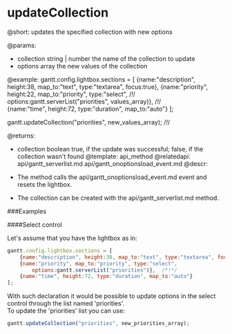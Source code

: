 updateCollection
=============
@short: 
	updates the specified collection with new options

@params: 
- collection	string | number 		the name of the collection to update
- options		array	the new values of the collection

@example: 
gantt.config.lightbox.sections = [
    {name:"description", height:38, map_to:"text", type:"textarea", focus:true},
    {name:"priority", height:22, map_to:"priority", type:"select", /*!*/     
    	options:gantt.serverList("priorities", values_array)},     /*!*/                                                                
    {name:"time", height:72, type:"duration", map_to:"auto"}
];

gantt.updateCollection("priorities", new_values_array); /*!*/     


@returns: 
- collection	boolean		true, if the update was successful; false, if the collection wasn't found
@template:	api_method
@relatedapi:
	api/gantt_serverlist.md
    api/gantt_onoptionsload_event.md
@descr: 
 
- The method calls the api/gantt_onoptionsload_event.md event and resets the lightbox. 
- The collection can be created with the api/gantt_serverlist.md method.

###Examples

####Select control

Let's assume that you have the lightbox as in:

~~~js
gantt.config.lightbox.sections = [
    {name:"description", height:38, map_to:"text", type:"textarea", focus:true},
    {name:"priority", map_to:"priority", type:"select", 
    	options:gantt.serverList("priorities")},  /*!*/                                                                  
    {name:"time", height:72, type:"duration", map_to:"auto"}
];
~~~

With such declaration it would be possible to update options in the select control through the list named 'priorities'. <br>
To update the 'priorities' list you can use:
~~~js
gantt.updateCollection("priorities", new_priorities_array);
~~~

